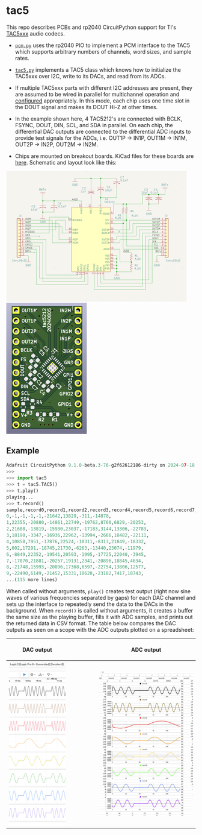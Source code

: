 # tac5

This repo describes PCBs and rp2040 CircuitPython support for TI's [TAC5xxx](https://www.ti.com/product/TAC5212) audio codecs.

* [`pcm.py`](pcm.py) uses the rp2040 PIO to implement a PCM interface to the TAC5 which supports arbitrary numbers of channels, word sizes, and sample rates.

* [`tac5.py`](tac5.py) implements a TAC5 class which knows how to initialize the TAC5xxx over I2C, write to its DACs, and read from its ADCs.

* If multiple TAC5xxx parts with different I2C addresses are present, they are assumed to be wired in parallel for multichannel operation and [configured]( https://docs.google.com/spreadsheets/d/1LnI_OwJfJHtquBkj7qKH8Fg3jmsCv9cRniIS2uqMfjU/edit?usp=sharing) appropriately.  In this mode, each chip uses one time slot
in the DOUT signal and makes its DOUT Hi-Z at other times.  

* In the example shown here, 4 TAC5212's are connected with BCLK, FSYNC, DOUT, DIN, SCL, and SDA in parallel.  On each chip, the differential DAC outputs are connected to the differential ADC inputs to provide test signals for the ADCs, i.e. OUT1P -> IN1P, OUT1M -> IN1M, OUT2P -> IN2P, OUT2M -> IN2M.

* Chips are mounted on breakout boards.  KiCad files for these boards are [here](pcb).  Schematic and layout look like this:

<img src="images/tac5_schematic.png" width="480" /> <img src="images/tac5_pcb.png" width="214" />



## Example

```python
Adafruit CircuitPython 9.1.0-beta.3-76-g2f62612186-dirty on 2024-07-18; Adafruit Feather RP2040 with rp2040
>>> 
>>> import tac5
>>> t = tac5.TAC5()
>>> t.play()
playing...
>>> t.record()
sample,record0,record1,record2,record3,record4,record5,record6,record7,
0,-1,-1,-1,-1,-21642,13829,-311,-14878,
1,22355,-20880,-14861,22749,-19762,8760,6829,-20253,
2,21608,-13819,-15930,23037,-17183,3144,13306,-22783,
3,18190,-3347,-16936,22962,-13994,-2666,18482,-22111,
4,10858,7951,-17876,22524,-10311,-8313,21849,-18332,
5,602,17291,-18745,21730,-6263,-13440,23074,-11979,
6,-8849,22352,-19541,20593,-1995,-17725,22040,-3945,
7,-17070,21881,-20257,19131,2341,-20896,18845,4634,
8,-21748,15993,-20896,17368,6597,-22754,13806,12577,
9,-22490,6149,-21452,15331,10620,-23182,7417,18743,
...(115 more lines)
```

When called without arguments, `play()` creates test output (right now sine waves of various frequencies separated by gaps) for each DAC channel and sets up the interface to repeatedly send the data to the DACs in the background.
When `record()` is called without arguments, it creates a buffer the same size as the playing buffer, fills it with ADC samples, and prints out the returned data in
CSV format.  The table below compares the DAC outputs as seen on a scope with the ADC outputs plotted on a spreadsheet:

| DAC output |  &nbsp; &nbsp; &nbsp; &nbsp; &nbsp; &nbsp; &nbsp; &nbsp; &nbsp; &nbsp; &nbsp; &nbsp; &nbsp; &nbsp; &nbsp;&nbsp; &nbsp; &nbsp;  | ADC output |
| ---------- | ---- |---------- |
| <img src="images/dac_output_example.png" width="280" />   | | <img src="images/adc_output_example.png" width="500" /> |

